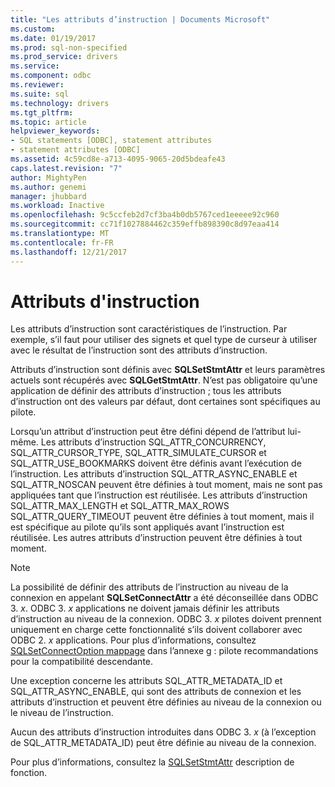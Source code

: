 ```yaml
---
title: "Les attributs d’instruction | Documents Microsoft"
ms.custom: 
ms.date: 01/19/2017
ms.prod: sql-non-specified
ms.prod_service: drivers
ms.service: 
ms.component: odbc
ms.reviewer: 
ms.suite: sql
ms.technology: drivers
ms.tgt_pltfrm: 
ms.topic: article
helpviewer_keywords:
- SQL statements [ODBC], statement attributes
- statement attributes [ODBC]
ms.assetid: 4c59cd8e-a713-4095-9065-20d5bdeafe43
caps.latest.revision: "7"
author: MightyPen
ms.author: genemi
manager: jhubbard
ms.workload: Inactive
ms.openlocfilehash: 9c5ccfeb2d7cf3ba4b0db5767ced1eeeee92c960
ms.sourcegitcommit: cc71f1027884462c359effb898390c8d97eaa414
ms.translationtype: MT
ms.contentlocale: fr-FR
ms.lasthandoff: 12/21/2017
---
```

# <a name="statement-attributes"></a>Attributs d'instruction
Les attributs d’instruction sont caractéristiques de l’instruction. Par exemple, s’il faut pour utiliser des signets et quel type de curseur à utiliser avec le résultat de l’instruction sont des attributs d’instruction.  
  
 Attributs d’instruction sont définis avec **SQLSetStmtAttr** et leurs paramètres actuels sont récupérés avec **SQLGetStmtAttr**. N’est pas obligatoire qu’une application de définir des attributs d’instruction ; tous les attributs d’instruction ont des valeurs par défaut, dont certaines sont spécifiques au pilote.  
  
 Lorsqu’un attribut d’instruction peut être défini dépend de l’attribut lui-même. Les attributs d’instruction SQL_ATTR_CONCURRENCY, SQL_ATTR_CURSOR_TYPE, SQL_ATTR_SIMULATE_CURSOR et SQL_ATTR_USE_BOOKMARKS doivent être définis avant l’exécution de l’instruction. Les attributs d’instruction SQL_ATTR_ASYNC_ENABLE et SQL_ATTR_NOSCAN peuvent être définies à tout moment, mais ne sont pas appliquées tant que l’instruction est réutilisée. Les attributs d’instruction SQL_ATTR_MAX_LENGTH et SQL_ATTR_MAX_ROWS SQL_ATTR_QUERY_TIMEOUT peuvent être définies à tout moment, mais il est spécifique au pilote qu’ils sont appliqués avant l’instruction est réutilisée. Les autres attributs d’instruction peuvent être définies à tout moment.  
  
> [!NOTE]  
>  La possibilité de définir des attributs de l’instruction au niveau de la connexion en appelant **SQLSetConnectAttr** a été déconseillée dans ODBC 3. *x*. ODBC 3. *x* applications ne doivent jamais définir les attributs d’instruction au niveau de la connexion. ODBC 3. *x* pilotes doivent prennent uniquement en charge cette fonctionnalité s’ils doivent collaborer avec ODBC 2. *x* applications. Pour plus d’informations, consultez [SQLSetConnectOption mappage](../../../odbc/reference/appendixes/sqlsetconnectoption-mapping.md) dans l’annexe g : pilote recommandations pour la compatibilité descendante.  
>   
>  Une exception concerne les attributs SQL_ATTR_METADATA_ID et SQL_ATTR_ASYNC_ENABLE, qui sont des attributs de connexion et les attributs d’instruction et peuvent être définies au niveau de la connexion ou le niveau de l’instruction.  
>   
>  Aucun des attributs d’instruction introduites dans ODBC 3. *x* (à l’exception de SQL_ATTR_METADATA_ID) peut être définie au niveau de la connexion.  
  
 Pour plus d’informations, consultez la [SQLSetStmtAttr](../../../odbc/reference/syntax/sqlsetstmtattr-function.md) description de fonction.
